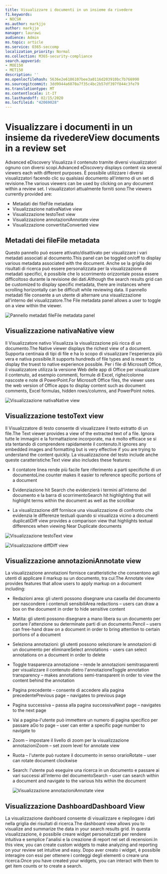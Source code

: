 ```yaml
---
title: Visualizzare i documenti in un insieme da rivedere
f1.keywords:
- NOCSH
ms.author: markjjo
author: markjjo
manager: laurawi
audience: Admin
ms.topic: article
ms.service: O365-seccomp
localization_priority: Normal
ms.collection: M365-security-compliance
search.appverid:
- MOE150
- MET150
description: ''
ms.openlocfilehash: 5636e2e6186107bee3a0116d203910bc7b766990
ms.sourcegitcommit: 3dd9944a6070a7f35c4bc2b57df397f844c3fe79
ms.translationtype: MT
ms.contentlocale: it-IT
ms.lasthandoff: 02/15/2020
ms.locfileid: "42069028"
---
```

# <a name="view-documents-in-a-review-set"></a><span data-ttu-id="85112-102">Visualizzare i documenti in un insieme da rivedere</span><span class="sxs-lookup"><span data-stu-id="85112-102">View documents in a review set</span></span>

<span data-ttu-id="85112-103">Advanced eDiscovery Visualizza il contenuto tramite diversi visualizzatori ognuno con diversi scopi.</span><span class="sxs-lookup"><span data-stu-id="85112-103">Advanced eDiscovery displays content via several viewers each with different purposes.</span></span> <span data-ttu-id="85112-104">È possibile utilizzare i diversi visualizzatori facendo clic su qualsiasi documento all'interno di un set di revisione.</span><span class="sxs-lookup"><span data-stu-id="85112-104">The various viewers can be used by clicking on any document within a review set.</span></span> <span data-ttu-id="85112-105">I visualizzatori attualmente forniti sono:</span><span class="sxs-lookup"><span data-stu-id="85112-105">The viewers currently provided are:</span></span>

- <span data-ttu-id="85112-106">Metadati dei file</span><span class="sxs-lookup"><span data-stu-id="85112-106">File metadata</span></span>
- <span data-ttu-id="85112-107">Visualizzazione nativa</span><span class="sxs-lookup"><span data-stu-id="85112-107">Native view</span></span>
- <span data-ttu-id="85112-108">Visualizzazione testo</span><span class="sxs-lookup"><span data-stu-id="85112-108">Text view</span></span>
- <span data-ttu-id="85112-109">Visualizzazione annotazioni</span><span class="sxs-lookup"><span data-stu-id="85112-109">Annotate view</span></span>
- <span data-ttu-id="85112-110">Visualizzazione convertita</span><span class="sxs-lookup"><span data-stu-id="85112-110">Converted view</span></span>

## <a name="file-metadata"></a><span data-ttu-id="85112-111">Metadati dei file</span><span class="sxs-lookup"><span data-stu-id="85112-111">File metadata</span></span>

<span data-ttu-id="85112-112">Questo pannello può essere attivato/disattivato per visualizzare i vari metadati associati al documento.</span><span class="sxs-lookup"><span data-stu-id="85112-112">This panel can be toggled on/off to display various metadata associated with the document.</span></span> <span data-ttu-id="85112-113">Anche se la griglia dei risultati di ricerca può essere personalizzata per la visualizzazione di metadati specifici, è possibile che lo scorrimento orizzontale possa essere difficoltoso durante la revisione dei dati.</span><span class="sxs-lookup"><span data-stu-id="85112-113">Although the search results grid can be customized to display specific metadata, there are instances where scrolling horizontally can be difficult while reviewing data.</span></span> <span data-ttu-id="85112-114">Il pannello metadati file consente a un utente di alternare una visualizzazione all'interno del visualizzatore.</span><span class="sxs-lookup"><span data-stu-id="85112-114">The File metadata panel allows a user to toggle on a view within the viewer.</span></span>

![<span data-ttu-id="85112-115">Pannello metadati file</span><span class="sxs-lookup"><span data-stu-id="85112-115">File metadata panel</span></span>
](../media/Reviewimage2.png)

## <a name="native-view"></a><span data-ttu-id="85112-116">Visualizzazione nativa</span><span class="sxs-lookup"><span data-stu-id="85112-116">Native view</span></span>

<span data-ttu-id="85112-117">Il Visualizzatore nativo Visualizza la visualizzazione più ricca di un documento.</span><span class="sxs-lookup"><span data-stu-id="85112-117">The Native viewer displays the richest view of a document.</span></span> <span data-ttu-id="85112-118">Supporta centinaia di tipi di file e ha lo scopo di visualizzare l'esperienza più vera e nativa possibile.</span><span class="sxs-lookup"><span data-stu-id="85112-118">It supports hundreds of file types and is meant to display the truest to native experience possible.</span></span> <span data-ttu-id="85112-119">Per i file di Microsoft Office, il visualizzatore utilizza la versione Web delle app di Office per visualizzare il contenuto, ad esempio commenti, formule di Excel, righe/colonne nascoste e note di PowerPoint.</span><span class="sxs-lookup"><span data-stu-id="85112-119">For Microsoft Office files, the viewer uses the web version of Office apps to display content such as document comments, Excel formulas, hidden rows/columns, and PowerPoint notes.</span></span>

![<span data-ttu-id="85112-120">Visualizzazione nativa</span><span class="sxs-lookup"><span data-stu-id="85112-120">Native view</span></span>
](../media/Reviewimage3.png)

## <a name="text-view"></a><span data-ttu-id="85112-121">Visualizzazione testo</span><span class="sxs-lookup"><span data-stu-id="85112-121">Text view</span></span>

<span data-ttu-id="85112-122">Il Visualizzatore di testo consente di visualizzare il testo estratto di un file.</span><span class="sxs-lookup"><span data-stu-id="85112-122">The Text viewer provides a view of the extracted text of a file.</span></span> <span data-ttu-id="85112-123">Ignora tutte le immagini e la formattazione incorporate, ma è molto efficace se si sta tentando di comprendere rapidamente il contenuto.</span><span class="sxs-lookup"><span data-stu-id="85112-123">It ignores any embedded images and formatting but is very effective if you are trying to understand the content quickly.</span></span> <span data-ttu-id="85112-124">La visualizzazione del testo include anche queste caratteristiche:</span><span class="sxs-lookup"><span data-stu-id="85112-124">Text view also includes these features:</span></span>

  - <span data-ttu-id="85112-125">Il contatore linea rende più facile fare riferimento a parti specifiche di un documento</span><span class="sxs-lookup"><span data-stu-id="85112-125">Line counter makes it easier to reference specific portions of a document</span></span>

  - <span data-ttu-id="85112-126">Evidenziazione hit Search che evidenzierà i termini all'interno del documento e la barra di scorrimento</span><span class="sxs-lookup"><span data-stu-id="85112-126">Search hit highlighting that will highlight terms within the document as well as the scrollbar</span></span>

  - <span data-ttu-id="85112-127">La visualizzazione diff fornisce una visualizzazione di confronto che evidenzia le differenze testuali quando si visualizza vicino a documenti duplicati</span><span class="sxs-lookup"><span data-stu-id="85112-127">Diff view provides a comparison view that highlights textual differences when viewing Near Duplicate documents</span></span>

![<span data-ttu-id="85112-128">Visualizzazione testo</span><span class="sxs-lookup"><span data-stu-id="85112-128">Text view</span></span>
](../media/Reviewimage4.png)

![<span data-ttu-id="85112-129">Visualizzazione diff</span><span class="sxs-lookup"><span data-stu-id="85112-129">Diff view</span></span>
](../media/Reviewimage5.png)

## <a name="annotate-view"></a><span data-ttu-id="85112-130">Visualizzazione annotazioni</span><span class="sxs-lookup"><span data-stu-id="85112-130">Annotate view</span></span>

<span data-ttu-id="85112-131">La visualizzazione annotazioni fornisce caratteristiche che consentono agli utenti di applicare il markup su un documento, tra cui:</span><span class="sxs-lookup"><span data-stu-id="85112-131">The Annotate view provides features that allow users to apply markup on a document including:</span></span>

  - <span data-ttu-id="85112-132">Redazioni area: gli utenti possono disegnare una casella del documento per nascondere i contenuti sensibili</span><span class="sxs-lookup"><span data-stu-id="85112-132">Area redactions – users can draw a box on the document in order to hide sensitive content</span></span>

  - <span data-ttu-id="85112-133">Matita: gli utenti possono disegnare a mano libera su un documento per portare l'attenzione su determinate parti di un documento.</span><span class="sxs-lookup"><span data-stu-id="85112-133">Pencil – users can free-hand draw on a document in order to bring attention to certain portions of a document</span></span>

  - <span data-ttu-id="85112-134">Seleziona annotazioni: gli utenti possono selezionare le annotazioni di un documento per eliminare</span><span class="sxs-lookup"><span data-stu-id="85112-134">Select annotations - users can select annotations on a document in order to delete</span></span>

  - <span data-ttu-id="85112-135">Toggle trasparenza annotazione – rende le annotazioni semitrasparenti per visualizzare il contenuto dietro l'annotazione</span><span class="sxs-lookup"><span data-stu-id="85112-135">Toggle annotation transparency – makes annotations semi-transparent in order to view the content behind the annotation</span></span>

  - <span data-ttu-id="85112-136">Pagina precedente – consente di accedere alla pagina precedente</span><span class="sxs-lookup"><span data-stu-id="85112-136">Previous page – navigates to previous page</span></span>

  - <span data-ttu-id="85112-137">Pagina successiva – passa alla pagina successiva</span><span class="sxs-lookup"><span data-stu-id="85112-137">Next page – navigates to the next page</span></span>

  - <span data-ttu-id="85112-138">Vai a pagina-l'utente può immettere un numero di pagina specifico per passare a</span><span class="sxs-lookup"><span data-stu-id="85112-138">Go to page – user can enter a specific page number to navigate to</span></span>

  - <span data-ttu-id="85112-139">Zoom – impostare il livello di zoom per la visualizzazione annotazioni</span><span class="sxs-lookup"><span data-stu-id="85112-139">Zoom – set zoom level for annotate view</span></span>

  - <span data-ttu-id="85112-140">Ruota – l'utente può ruotare il documento in senso orario</span><span class="sxs-lookup"><span data-stu-id="85112-140">Rotate – user can rotate document clockwise</span></span>

  - <span data-ttu-id="85112-141">Search: l'utente può eseguire una ricerca in un documento e passare ai vari successi all'interno del documento</span><span class="sxs-lookup"><span data-stu-id="85112-141">Search – user can search within a document and navigate to the various hits within the document</span></span>
    
    ![<span data-ttu-id="85112-142">Visualizzazione annotazioni</span><span class="sxs-lookup"><span data-stu-id="85112-142">Annotate view</span></span>
    ](../media/Reviewimage1.png)

## <a name="dashboard-view"></a><span data-ttu-id="85112-143">Visualizzazione Dashboard</span><span class="sxs-lookup"><span data-stu-id="85112-143">Dashboard View</span></span> 
<span data-ttu-id="85112-144">La visualizzazione dashboard consente di visualizzare e riepilogare i dati nella griglia dei risultati di ricerca.</span><span class="sxs-lookup"><span data-stu-id="85112-144">The dashboard view allows you to visualize and summarize the data in your search results grid.</span></span> <span data-ttu-id="85112-145">In questa visualizzazione, è possibile creare widget personalizzati per rendere intuitiva e semplice l'analisi e la creazione di report nel set di recensioni.</span><span class="sxs-lookup"><span data-stu-id="85112-145">In this view, you can create custom widgets to make analyzing and reporting on your review set intuitive and easy.</span></span> <span data-ttu-id="85112-146">Dopo aver creato i widget, è possibile interagire con essi per ottenere i conteggi degli elementi o creare una ricerca.</span><span class="sxs-lookup"><span data-stu-id="85112-146">Once you have created your widgets, you can interact with them to get item counts or to create a search.</span></span> 
